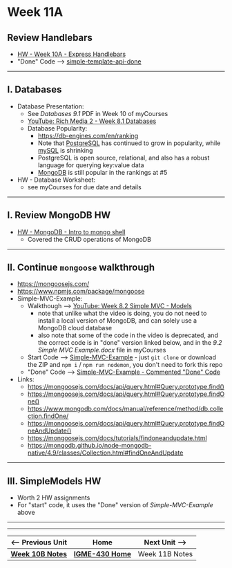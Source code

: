 # Week 11A

## Review Handlebars
- [HW - Week 10A - Express Handlebars](https://github.com/tonethar/IGME-430-Spring-2020/blob/master/notes/express-handlebars-demo.md#iii-demo--hw)
- "Done" Code --> [simple-template-api-done](https://github.com/IGM-RichMedia-at-RIT/simple-template-api-done)

---

## I. Databases
- Database Presentation:
  -  See *Databases 9.1* PDF in Week 10 of myCourses
  - [YouTube: Rich Media 2 - Week 8.1 Databases](https://www.youtube.com/watch?v=BnUBOLjXVZU)
  - Database Popularity:
    - https://db-engines.com/en/ranking
    - Note that [PostgreSQL](https://www.postgresql.org/) has continued to grow in popularity, while [mySQL](https://www.mysql.com/) is shrinking
    - PostgreSQL is open source, relational, and also has a robust language for querying key:value data
    - [MongoDB](https://www.mongodb.com/) is still popular in the rankings at #5
- HW - Database Worksheet:
  - see myCourses for due date and details
 
---

## I. Review MongoDB HW
- [HW - MongoDB - Intro to mongo shell](https://github.com/tonethar/IGME-430-Spring-2020/blob/master/notes/mongo-shell-intro.md)
  - Covered the CRUD operations of MongoDB

---

## II. Continue `mongoose` walkthrough
- https://mongoosejs.com/
- https://www.npmjs.com/package/mongoose
- Simple-MVC-Example:
  - Walkthough --> [YouTube: Week 8.2 Simple MVC - Models](https://www.youtube.com/watch?v=2DgCCVpRRbM)
    - note that unlike what the video is doing, you do not need to install a local version of MongoDB, and can solely use a MongoDB cloud database
    - also note that some of the code in the video is deprecated, and the correct code is in "done" version linked below, and in the *9.2 Simple MVC Example.docx* file in myCourses
  - Start Code --> [Simple-MVC-Example](https://github.com/IGM-RichMedia-at-RIT/Simple-MVC-Example) - just `git clone` or download the ZIP and `npm i` / `npm run nodemon`, you don't need to fork this repo
  - "Done" Code --> [Simple-MVC-Example - Commented "Done" Code](https://github.com/IGM-RichMedia-at-RIT/simple-mvc-example-done)
- Links:
  - https://mongoosejs.com/docs/api/query.html#Query.prototype.find()
  - https://mongoosejs.com/docs/api/query.html#Query.prototype.findOne()
  - https://www.mongodb.com/docs/manual/reference/method/db.collection.findOne/
  - https://mongoosejs.com/docs/api/query.html#Query.prototype.findOneAndUpdate()
  - https://mongoosejs.com/docs/tutorials/findoneandupdate.html
  - https://mongodb.github.io/node-mongodb-native/4.9/classes/Collection.html#findOneAndUpdate
---

## III. SimpleModels HW
- Worth 2 HW assignments
- For "start" code, it uses the "Done" version of *Simple-MVC-Example* above

---
---

| <-- Previous Unit | Home | Next Unit -->
| --- | --- | --- 
|   [**Week 10B Notes**](10B.md)  |  [**IGME-430 Home**](../) | Week 11B Notes
